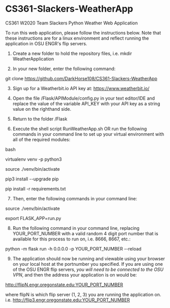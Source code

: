 # CS361-Slackers-WeatherApp
CS361 W2020 Team Slackers Python Weather Web Application

To run this web application, please follow the instructions below. Note that these instructions are for a linux environment and reflect running the application in OSU ENGR's flip servers.

1. Create a new folder to hold the repository files, i.e. mkdir WeatherApplication

2. In your new folder, enter the following command:

git clone https://github.com/DarkHorse108/CS361-Slackers-WeatherApp

3. Sign up for a Weatherbit.io API key at: https://www.weatherbit.io/

4. Open the file /Flask/APIModule/config.py in your text editor/IDE and replace the value of the variable API_KEY with your API key as a string value on the righthand side.

5. Return to the folder /Flask

6. Execute the shell script RunWeatherApp.sh OR run the following commands in your command line to set up your virtual environment with all of the required modules:

bash

virtualenv venv -p python3

source ./venv/bin/activate

pip3 install --upgrade pip

pip install -r requirements.txt

7. Then, enter the following commands in your command line:

source ./venv/bin/activate

export FLASK_APP=run.py

8. Run the following command in your command line, replacing YOUR_PORT_NUMBER with a valid random 4 digit port number that is available for this process to run on, i.e. 8666, 8667, etc.:

python -m flask run -h 0.0.0.0 -p YOUR_PORT_NUMBER --reload

9. The application should now be running and viewable using your browser on your local host at the portnumber you specified. If you are using one of the OSU ENGR flip servers, *you will need to be connected to the OSU VPN*, and then the address your application is on would be:

http://flipN.engr.oregonstate.edu:YOUR_PORT_NUMBER

where flipN is which flip server (1, 2, 3) you are running the application on. i.e. http://flip3.engr.oregonstate.edu:YOUR_PORT_NUMBER
